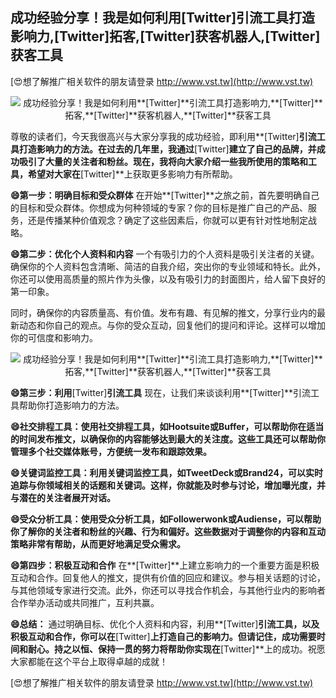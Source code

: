 ## **成功经验分享！我是如何利用**[Twitter]**引流工具打造影响力,**[Twitter]**拓客,**[Twitter]**获客机器人,**[Twitter]**获客工具**

[😍想了解推广相关软件的朋友请登录 http://www.vst.tw](http://www.vst.tw)

 <center><img src="https://vst.tw/MP4/tuiguang/png/7.png" alt="成功经验分享！我是如何利用**[Twitter]**引流工具打造影响力,**[Twitter]**拓客,**[Twitter]**获客机器人,**[Twitter]**获客工具"></center>

尊敬的读者们，今天我很高兴与大家分享我的成功经验，即利用**[Twitter]**引流工具打造影响力的方法。在过去的几年里，我通过**[Twitter]**建立了自己的品牌，并成功吸引了大量的关注者和粉丝。现在，我将向大家介绍一些我所使用的策略和工具，希望对大家在**[Twitter]**上获取更多影响力有所帮助。

**😄第一步：明确目标和受众群体**
在开始**[Twitter]**之旅之前，首先要明确自己的目标和受众群体。你想成为何种领域的专家？你的目标是推广自己的产品、服务，还是传播某种价值观念？确定了这些因素后，你就可以更有针对性地制定战略。

**😄第二步：优化个人资料和内容**
一个有吸引力的个人资料是吸引关注者的关键。确保你的个人资料包含清晰、简洁的自我介绍，突出你的专业领域和特长。此外，你还可以使用高质量的照片作为头像，以及有吸引力的封面图片，给人留下良好的第一印象。

同时，确保你的内容质量高、有价值。发布有趣、有见解的推文，分享行业内的最新动态和你自己的观点。与你的受众互动，回复他们的提问和评论。这样可以增加你的可信度和影响力。

 <center><img src="https://vst.tw/MP4/tuiguang/png/8.png" alt="成功经验分享！我是如何利用**[Twitter]**引流工具打造影响力,**[Twitter]**拓客,**[Twitter]**获客机器人,**[Twitter]**获客工具"></center>

**😄第三步：利用**[Twitter]**引流工具**
现在，让我们来谈谈利用**[Twitter]**引流工具帮助你打造影响力的方法。

**😄社交排程工具：使用社交排程工具，如Hootsuite或Buffer，可以帮助你在适当的时间发布推文，以确保你的内容能够达到最大的关注度。这些工具还可以帮助你管理多个社交媒体账号，方便统一发布和跟踪效果。**

**😄关键词监控工具：利用关键词监控工具，如TweetDeck或Brand24，可以实时追踪与你领域相关的话题和关键词。这样，你就能及时参与讨论，增加曝光度，并与潜在的关注者展开对话。**

**😄受众分析工具：使用受众分析工具，如Followerwonk或Audiense，可以帮助你了解你的关注者和粉丝的兴趣、行为和偏好。这些数据对于调整你的内容和互动策略非常有帮助，从而更好地满足受众需求。**

**😄第四步：积极互动和合作**
在**[Twitter]**上建立影响力的一个重要方面是积极互动和合作。回复他人的推文，提供有价值的回应和建议。参与相关话题的讨论，与其他领域专家进行交流。此外，你还可以寻找合作机会，与其他行业内的影响者合作举办活动或共同推广，互利共赢。

**😄总结：**
通过明确目标、优化个人资料和内容，利用**[Twitter]**引流工具，以及积极互动和合作，你可以在**[Twitter]**上打造自己的影响力。但请记住，成功需要时间和耐心。持之以恒、保持一贯的努力将帮助你实现在**[Twitter]**上的成功。祝愿大家都能在这个平台上取得卓越的成就！

[😍想了解推广相关软件的朋友请登录 http://www.vst.tw](http://www.vst.tw)




